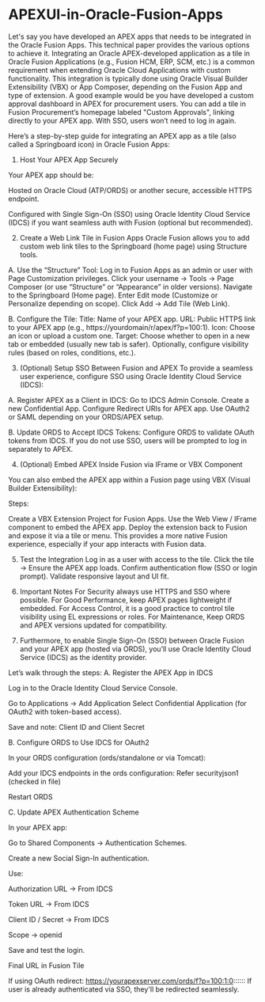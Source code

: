 # APEXUI-in-Oracle-Fusion-Apps
Let's say you have developed an APEX apps that needs to be integrated in the Oracle Fusion Apps. This technical paper provides the various options to achieve it. Integrating an Oracle APEX-developed application as a tile in Oracle Fusion Applications (e.g., Fusion HCM, ERP, SCM, etc.) is a common requirement when extending Oracle Cloud Applications with custom functionality. This integration is typically done using Oracle Visual Builder Extensibility (VBX) or App Composer, depending on the Fusion App and type of extension. A good example would be you have developed a custom approval dashboard in APEX for procurement users. You can add a tile in Fusion Procurement’s homepage labeled "Custom Approvals", linking directly to your APEX app. With SSO, users won’t need to log in again.

Here’s a step-by-step guide for integrating an APEX app as a tile (also called a Springboard icon) in Oracle Fusion Apps:
1. Host Your APEX App Securely

Your APEX app should be:

Hosted on Oracle Cloud (ATP/ORDS) or another secure, accessible HTTPS endpoint.

Configured with Single Sign-On (SSO) using Oracle Identity Cloud Service (IDCS) if you want seamless auth with Fusion (optional but recommended).

2. Create a Web Link Tile in Fusion Apps
Oracle Fusion allows you to add custom web link tiles to the Springboard (home page) using Structure tools.

A. Use the “Structure” Tool:
Log in to Fusion Apps as an admin or user with Page Customization privileges.
Click your username → Tools → Page Composer (or use “Structure” or “Appearance” in older versions).
Navigate to the Springboard (Home page).
Enter Edit mode (Customize or Personalize depending on scope).
Click Add → Add Tile (Web Link).

B. Configure the Tile:
Title: Name of your APEX app.
URL: Public HTTPS link to your APEX app (e.g., https://yourdomain/r/apex/f?p=100:1).
Icon: Choose an icon or upload a custom one.
Target: Choose whether to open in a new tab or embedded (usually new tab is safer).
Optionally, configure visibility rules (based on roles, conditions, etc.).

3. (Optional) Setup SSO Between Fusion and APEX
To provide a seamless user experience, configure SSO using Oracle Identity Cloud Service (IDCS):

A. Register APEX as a Client in IDCS:
Go to IDCS Admin Console.
Create a new Confidential App.
Configure Redirect URIs for APEX app.
Use OAuth2 or SAML depending on your ORDS/APEX setup.

B. Update ORDS to Accept IDCS Tokens:
Configure ORDS to validate OAuth tokens from IDCS.
If you do not use SSO, users will be prompted to log in separately to APEX.

4. (Optional) Embed APEX Inside Fusion via IFrame or VBX Component

You can also embed the APEX app within a Fusion page using VBX (Visual Builder Extensibility):

Steps:

Create a VBX Extension Project for Fusion Apps.
Use the Web View / IFrame component to embed the APEX app.
Deploy the extension back to Fusion and expose it via a tile or menu.
This provides a more native Fusion experience, especially if your app interacts with Fusion data.

5. Test the Integration
Log in as a user with access to the tile.
Click the tile → Ensure the APEX app loads.
Confirm authentication flow (SSO or login prompt).
Validate responsive layout and UI fit.

6. Important Notes
For Security always use HTTPS and SSO where possible.
For Good Performance, keep APEX pages lightweight if embedded.
For Access Control, it is a good practice to control tile visibility using EL expressions or roles.
For Maintenance, 	Keep ORDS and APEX versions updated for compatibility.

7. Furthermore, to enable Single Sign-On (SSO) between Oracle Fusion and your APEX app (hosted via ORDS), you’ll use Oracle Identity Cloud Service (IDCS) as the identity provider.

Let’s walk through the steps:
A. Register the APEX App in IDCS

Log in to the Oracle Identity Cloud Service Console.

Go to Applications → Add Application
Select Confidential Application (for OAuth2 with token-based access).

Save and note: Client ID and Client Secret

B. Configure ORDS to Use IDCS for OAuth2

In your ORDS configuration (ords/standalone or via Tomcat):

Add your IDCS endpoints in the ords configuration: Refer securityjson1 (checked in file)

Restart ORDS

C. Update APEX Authentication Scheme

In your APEX app:

Go to Shared Components → Authentication Schemes.

Create a new Social Sign-In authentication.

Use:

Authorization URL → From IDCS

Token URL → From IDCS

Client ID / Secret → From IDCS

Scope → openid

Save and test the login.

Final URL in Fusion Tile

If using OAuth redirect: https://yourapexserver.com/ords/f?p=100:1:0::::::
If user is already authenticated via SSO, they'll be redirected seamlessly.





